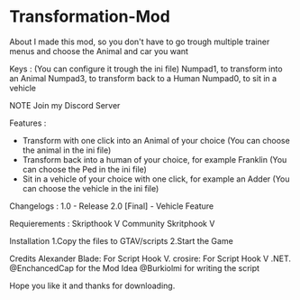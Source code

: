 # Transformation-Mod
About
I made this mod, so you don't have to go trough multiple trainer menus and choose the Animal and car you want


Keys : (You can configure it trough the ini file)
Numpad1, to transform into an Animal
Numpad3, to transform back to a Human
Numpad0, to sit in a vehicle


NOTE
Join my Discord Server



Features :
- Transform with one click into an Animal of your choice (You can choose the animal in the ini file)
- Transform back into a human of your choice, for example Franklin (You can choose the Ped in the ini file)
- Sit in a vehicle of your choice with one click, for example an Adder (You can choose the vehicle in the ini file)


Changelogs :
1.0 - Release
2.0 [Final] - Vehicle Feature


Requierements :
Skripthook V
Community Skritphook V



Installation
1.Copy the files to GTAV/scripts
2.Start the Game



Credits
Alexander Blade: For Script Hook V.
crosire: For Script Hook V .NET.
@EnchancedCap for the Mod Idea
@Burkiolmi for writing the script


Hope you like it and thanks for downloading.
